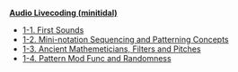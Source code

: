 <!-- _sidebar.md -->
**[Audio Livecoding (minitidal)](/minitidal/)**

  - [1-1. First Sounds](/minitidal/1-1.md)
  - [1-2. Mini-notation Sequencing and Patterning Concepts](/minitidal/1-2.md)
  - [1-3. Ancient Mathemeticians, Filters and Pitches](/minitidal/1-3.md)
  - [1-4. Pattern Mod Func and Randomness](/minitidal/1-4.md)
